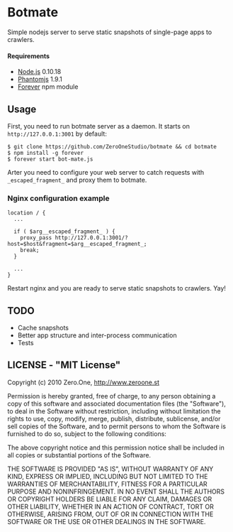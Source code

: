 # Botmate

Simple nodejs server to serve static snapshots of single-page apps to crawlers.

#### Requirements

  - [Node.js](http://nodejs.org) 0.10.18
  - [Phantomjs](http://phantomjs.org) 1.9.1
  - [Forever](https://npmjs.org/package/forever) npm module

## Usage

First, you need to run botmate server as a daemon. It starts on `http://127.0.0.1:3001` by default:

    $ git clone https://github.com/ZeroOneStudio/botmate && cd botmate
    $ npm install -g forever
    $ forever start bot-mate.js
    
Arter you need to configure your web server to catch requests with `_escaped_fragment_` and proxy them to botmate.


### Nginx configuration example

    location / {
      ...

      if ( $arg__escaped_fragment_ ) {
        proxy_pass http://127.0.0.1:3001/?host=$host&fragment=$arg__escaped_fragment_;
        break;
      }

      ...
    }
    
Restart nginx and you are ready to serve static snapshots to crawlers. Yay!

## TODO

  - Cache snapshots
  - Better app structure and inter-process communication
  - Tests

## LICENSE - "MIT License"

Copyright (c) 2010 Zero.One, http://www.zeroone.st

Permission is hereby granted, free of charge, to any person
obtaining a copy of this software and associated documentation
files (the "Software"), to deal in the Software without
restriction, including without limitation the rights to use,
copy, modify, merge, publish, distribute, sublicense, and/or sell
copies of the Software, and to permit persons to whom the
Software is furnished to do so, subject to the following
conditions:

The above copyright notice and this permission notice shall be
included in all copies or substantial portions of the Software.

THE SOFTWARE IS PROVIDED "AS IS", WITHOUT WARRANTY OF ANY KIND,
EXPRESS OR IMPLIED, INCLUDING BUT NOT LIMITED TO THE WARRANTIES
OF MERCHANTABILITY, FITNESS FOR A PARTICULAR PURPOSE AND
NONINFRINGEMENT. IN NO EVENT SHALL THE AUTHORS OR COPYRIGHT
HOLDERS BE LIABLE FOR ANY CLAIM, DAMAGES OR OTHER LIABILITY,
WHETHER IN AN ACTION OF CONTRACT, TORT OR OTHERWISE, ARISING
FROM, OUT OF OR IN CONNECTION WITH THE SOFTWARE OR THE USE OR
OTHER DEALINGS IN THE SOFTWARE.
